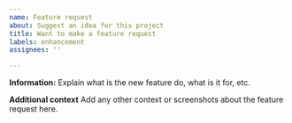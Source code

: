 ```yaml
---
name: Feature request
about: Suggest an idea for this project
title: Want to make a feature request
labels: enhancement
assignees: ''

---
```


**Information:**
Explain what is the new feature do, what is it for, etc.

**Additional context**
Add any other context or screenshots about the feature request here.
